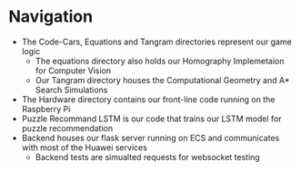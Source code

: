 # Navigation
- The Code-Cars, Equations and Tangram directories represent our game logic
	- The equations directory also holds our Homography Implemetaion for Computer Vision
	- Our Tangram directory houses the Computational Geometry and A* Search Simulations
- The Hardware directory contains our front-line code running on the Raspberry Pi
- Puzzle Recommand LSTM is our code that trains our LSTM model for puzzle recommendation
- Backend houses our flask server running on ECS and communicates with most of the Huawei services
	- Backend tests are simualted requests for websocket testing